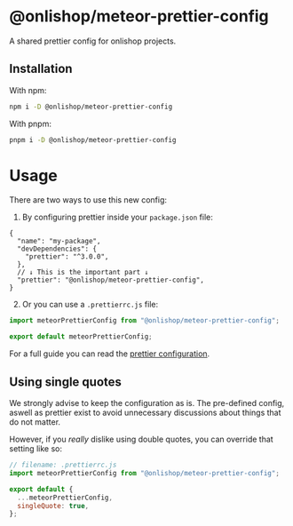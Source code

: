 # @onlishop/meteor-prettier-config

A shared prettier config for onlishop projects.

## Installation

With npm:

```bash
npm i -D @onlishop/meteor-prettier-config
```

With pnpm:

```bash
pnpm i -D @onlishop/meteor-prettier-config
```

# Usage

There are two ways to use this new config:

1. By configuring prettier inside your `package.json` file:

```jsonc
{
  "name": "my-package",
  "devDependencies": {
    "prettier": "^3.0.0",
  },
  // ↓ This is the important part ↓
  "prettier": "@onlishop/meteor-prettier-config",
}
```

2. Or you can use a `.prettierrc.js` file:

```js
import meteorPrettierConfig from "@onlishop/meteor-prettier-config";

export default meteorPrettierConfig;
```

For a full guide you can read the [prettier configuration](https://prettier.io/docs/sharing-configurations#extending-a-sharable-config).

## Using single quotes

We strongly advise to keep the configuration as is. The pre-defined config, aswell as prettier exist to avoid unnecessary discussions about things that do not matter.

However, if you _really_ dislike using double quotes, you can override
that setting like so:

```js
// filename: .prettierrc.js
import meteorPrettierConfig from "@onlishop/meteor-prettier-config";

export default {
  ...meteorPrettierConfig,
  singleQuote: true,
};
```
